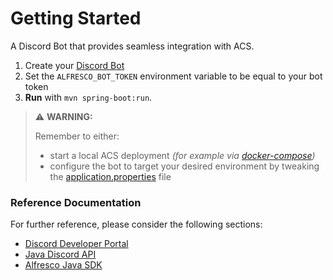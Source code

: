 # Getting Started

A Discord Bot that provides seamless integration with ACS.

1. Create your [Discord Bot](https://discordnet.dev/guides/getting_started/first-bot.html)
2. Set the `ALFRESCO_BOT_TOKEN` environment variable to be equal to your bot token
3. **Run** with `mvn spring-boot:run`.

> ⚠ **WARNING:**
>
> Remember to either:
> - start a local ACS deployment _(for example
    via [docker-compose](https://github.com/Alfresco/acs-deployment/blob/master/docker-compose/docker-compose.yml))_
> - configure the bot to target your desired environment by tweaking
    the [application.properties](src/main/resources/application.properties) file

### Reference Documentation

For further reference, please consider the following sections:

* [Discord Developer Portal](https://discord.com/developers/docs/intro)
* [Java Discord API](https://github.com/DV8FromTheWorld/JDA)
* [Alfresco Java SDK](https://github.com/Alfresco/alfresco-java-sdk)